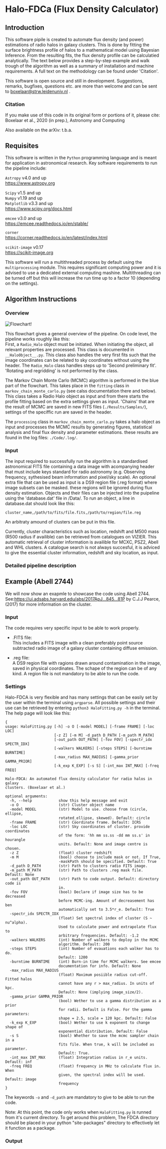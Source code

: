 # Halo-FDCa (Flux Density Calculator)

## Introduction
This software pipile is created to automate flux density (and power) estimations of radio halos in galaxy clusters. This is done by fitting the surface brightness profile of halos to a mathematical model using Bayesian Inference. From the resulting fits, the flux density profile can be calculatied analytically. The text below provides a step-by-step example and walk trough of the algorithm as well as a summary of installation and machine requirements. A full text on the methodology can be found under 'Citation'.

This software is open source and still in development. Suggestions, remarks, bugfixes, questions etc. are more than welcome and can be sent to boxelaar@strw.leidenuniv.nl .


### Citation
If you make use of this code in its original form or portions of it, please cite:<br>
Boxelaar et al., 2020 (in prep.), Astronomy and Computing

Also available on the arXiv: t.b.a.

## Requisites

This software is written in the `Python` programming language and is meant for application in astronomical research. Key software requirements to run the pipeline include:

`Astropy` v4.0 and up<br>
https://www.astropy.org

`Scipy` v1.5 and up<br>
`Numpy` v1.19 and up<br>
`Matplotlib` v3.3 and up<br>
https://www.scipy.org/docs.html

`emcee` v3.0 and up<br>
https://emcee.readthedocs.io/en/stable/ 

`corner`<br>
https://corner.readthedocs.io/en/latest/index.html 

`scikit-image` v0.17 <br>
https://scikit-image.org


This software will run a multithreaded process by default using the `multiprocessing` module. This requires significant computing power and it is advised to use a dedicated external computing mashine. Multithreading can be turned off but this will increase the run time up to a factor 10 (depending on the settings).  

## Algorithm Instructions
### Overview
![Flowchart!](flowchart-1.png "Flowchart")

This flowchart gives a general overview of the pipeline. On code level, the pipeline works roughly like this:<br>
First, a `Radio_Halo` object must be initiated. When initiating the object, all relevant properties are processed. This class is documented in `__HaloObject__.py`.
This class also handles the very first fits such that the image coordinates can be related to sky coordinates without using the header. The `Radio_Halo` class handles steps up to 'Second preliminary fit'. 'Rotating and regridding' is not performed by the class.

The Markov Chain Monte Carlo (MCMC) algorithm is performed in the blue part of the flowchart. This takes place in the `fitting` class in `markov_chain_monte_carlo.py` (see calss documentation there and below). This class takes a Radio Halo object as input and from there starts the profile fitting based on the extra settings given as input. 'Chains' that are the result of MCMC are saved in new FITS files (`./Results/Samples/`), settings of the speciffic run are saved in the header. 

The `processing` class in `markov_chain_monte_carlo.py` takes a halo object as input and processes the MCMC results by generating figures, statistical analysis and final flux density and parameter estimations. these results are found in the log files: `./Code/.log/`.

### Input
The input required to successfully run the algorithm is a standardised astronomical FITS file containing a data image with acompanying header that must include keys standard for radio astronomy (e.g. Observing frequency, sythesised beam information and pixel/sky scale). An optional extra file that can be used as input is a DS9 region file (.reg format) where image subsets can be masked. these regions will be ignored during flux density estimation. Objects and their files can be injected into the puipeline using the 'database.dat' file in /Data/. To run an object, a line in database.dat should look like this:

`cluster_name,/path/to/fits/file.fits,/path/to/region/file.reg`

An arbitraty amound of clusters can be put in this file.

Currently, cluster characteristics such as location, redshift and M500 mass (R500 radius if availible) can be retrieved from catalogues on VIZIER. This automatic retrieval of cluster information is availible for MCXC, PSZ2, Abell and WHL clusters. A catalogue search is not always succesful, it is adviced to give the essential cluster information, redshift and sky location, as input. 

### Detailed pipeline description

## Example (Abell 2744)
We will now show an exapmle to showcase the code using Abell 2744. See:https://ui.adsabs.harvard.edu/abs/2017ApJ...845...81P  by C.J.J Pearce, (2017) for more information on the cluster.
### Input
The code requires very specific input to be able to work properly. 

- .FITS file:<br>
This includes a FITS image with a clean preferably point source subtracted radio image of a galaxy cluster containing diffuse emission. 

- .reg file:<br>
A DS9 region file with ragions drawn around contamination in the image, saved in physical coordinates. The schape of the region can be of any kind. A region file is not mandatory to be able to run the code. 

### Settings
Halo-FDCA is very flexible and has many settings that can be easily set by the user within the terminal using `argparse`. All possible settings and their use can be retrieved by entering `python3 HaloFitting.py -h` in the terminal. The help page will look like this:

```
{
usage: HaloFitting.py [-h] -o O [-model MODEL] [-frame FRAME] [-loc LOC]
                      [-z Z] [-m M] -d_path D_PATH [-m_path M_PATH]
                      [-out_path OUT_PATH] [-fov FOV] [-spectr_idx SPECTR_IDX]
                      [-walkers WALKERS] [-steps STEPS] [-burntime BURNTIME]
                      [-max_radius MAX_RADIUS] [-gamma_prior GAMMA_PRIOR]
                      [-k_exp K_EXP] [-s S] [-int_max INT_MAX] [-freq FREQ]

Halo-FDCA: An automated flux density calculator for radio halos in galaxy
clusters. (Boxelaar et al.)

optional arguments:
  -h, --help            show this help message and exit
  -o O                  (str) Cluster object name
  -model MODEL          (str) Model to use. choose from (circle, ellipse,
                        rotated_ellipse, skewed). Default: circle
  -frame FRAME          (str) Coordinate frame. Default: ICRS
  -loc LOC              (str) Sky coordinates of cluster. provide coordinates
                        of the form: 'hh mm ss.ss -dd mm ss.s' in hourangle
                        units. Default: None and image centre is chosen.
  -z Z                  (float) cluster redshift
  -m M                  (bool) choose to include mask or not. If True,
                        -maskPath should be specified. Default: True
  -d_path D_PATH        (str) Path to clusters radio FITS image.
  -m_path M_PATH        (str) Path to clusters .reg mask file. Default: None
  -out_path OUT_PATH    (str) Path to code output. Default: directory code is
                        in.
  -fov FOV              (bool) Declare if image size has to be decreased
                        before MCMC-ing. Amount of decreasement has ben
                        automatically set to 3.5*r_e. Default: True
  -spectr_idx SPECTR_IDX
                        (float) Set spectral index of cluster (S ~ nu^alpha).
                        Used to calculate power and extrapolate flux to
                        arbitrary frequencies. Default: -1.2
  -walkers WALKERS      (int) Number of walkers to deploy in the MCMC
                        algorithm. Default: 200
  -steps STEPS          (int) Number of evauations each walker has to do.
                        Default: 1200
  -burntime BURNTIME    (int) Burn-in time for MCMC walkers. See emcee
                        documentation for info. Default: None
  -max_radius MAX_RADIUS
                        (float) Maximum posiible radius cut-off. Fitted halos
                        cannot have any r > max_radius. In units of kpc.
                        Default: None (implying image_size/2).
  -gamma_prior GAMMA_PRIOR
                        (bool) Wether to use a gamma distribution as a prior
                        for radii. Default is False. For the gamma parameters:
                        shape = 2.5, scale = 120 kpc. Default: False
  -k_exp K_EXP          (bool) Wether to use k exponent to change shape of
                        exponential distribution. Default: False
  -s S                  (bool) Whether to save the mcmc sampler chain in a
                        fits file. When true, k will be included as parameter.
                        Default: True.
  -int_max INT_MAX      (float) Integration radius in r_e units. Default: inf
  -freq FREQ            (float) frequency in MHz to calculate flux in. When
                        given, the spectral index will be used. Default: image
                        frequency
}                        
```
The keywords `-o` and `-d_path` are mandatory to give to be able to run the code. 

Note: At this point, the code only works when `HaloFitting.py` is runned from it's current directory. To get around this problem, The FDCA directory should be placed in your python "site-packages" directory to effectively let it function as a package. 
### Output


